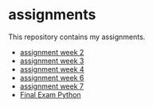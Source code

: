 # assignments
This repository contains my assignments.    
* [assignment week 2](https://github.com/willemvdm/assignments/blob/master/assignment2.ipynb)
* [assignment week 3](https://github.com/willemvdm/assignments/blob/master/assignment3.ipynb)
* [assignment week 4](https://github.com/willemvdm/assignments/blob/master/assignment4.ipynb)
* [assignment week 6](https://github.com/willemvdm/assignments/blob/master/assignment%206.ipynb)
* [assignment week 7](https://github.com/willemvdm/assignments/blob/master/assignment%207.ipynb)
* [Final Exam Python](https://github.com/willemvdm/assignments/blob/master/exam_june_7_2018%20(2).ipynb)
